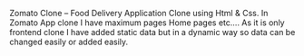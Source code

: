  Zomato Clone – Food Delivery Application Clone using Html & Css. In Zomato App clone I have maximum 
pages Home pages etc…. As it is only frontend clone I have added static data but in a dynamic way so 
data can be changed easily or added easily. 
